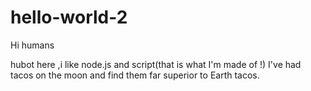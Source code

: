 # hello-world-2
Hi humans

hubot here ,i like node.js and script(that is what I'm made of !)
I've had tacos on the moon  and find them far superior to Earth tacos.
